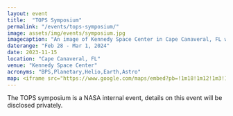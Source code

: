 ```yaml
---
layout: event
title:  "TOPS Symposium"
permalink: "/events/tops-symposium/"
image: assets/img/events/symposium.jpg
imagecaption: "An image of Kennedy Space Center in Cape Canaveral, FL where TOPS Symposium will be held."
daterange: "Feb 28 - Mar 1, 2024"
date: 2023-11-15
location: "Cape Canaveral, FL"
venue: "Kennedy Space Center"
acronyms: "BPS,Planetary,Helio,Earth,Astro"
map: <iframe src="https://www.google.com/maps/embed?pb=!1m18!1m12!1m3!1d177899.21315278774!2d-81.27298100891076!3d28.62462467041977!2m3!1f0!2f0!3f0!3m2!1i1024!2i768!4f13.1!3m3!1m2!1s0x88e0b0f51fda9359%3A0xad1ef8066464c800!2sKennedy%20Space%20Center%2C%20FL%2032780!5e0!3m2!1sen!2sus!4v1706112834576!5m2!1sen!2sus" width="600" height="450" style="border:0;" allowfullscreen="" loading="lazy" referrerpolicy="no-referrer-when-downgrade"></iframe>
---
```


The TOPS symposium is a NASA internal event, details on this event will be disclosed privately.